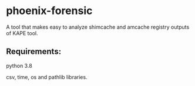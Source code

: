 # phoenix-forensic
A tool that makes easy to analyze shimcache and amcache registry outputs of KAPE tool.


## Requirements: 
python 3.8

csv, time, os and pathlib libraries.

